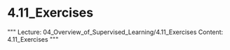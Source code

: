 # 4.11_Exercises
"""
Lecture: 04_Overview_of_Supervised_Learning/4.11_Exercises
Content: 4.11_Exercises
"""
